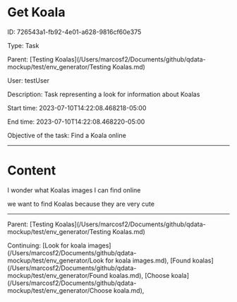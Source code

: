 # Get Koala




ID: 726543a1-fb92-4e01-a628-9816cf60e375

Type: Task

Parent: [Testing Koalas](/Users/marcosf2/Documents/github/qdata-mockup/test/env_generator/Testing Koalas.md)

User: testUser

Description:
Task representing a look for information about Koalas

Start time: 2023-07-10T14:22:08.468218-05:00

End time: 2023-07-10T14:22:08.468220-05:00

Objective of the task: Find a Koala online







---------------------------------------------
# Content



I wonder what Koalas images I can find online


we want to find Koalas because they are very cute






----------------------------------------------



Parent: [Testing Koalas](/Users/marcosf2/Documents/github/qdata-mockup/test/env_generator/Testing Koalas.md)

Continuing: [Look for koala images](/Users/marcosf2/Documents/github/qdata-mockup/test/env_generator/Look for koala images.md), [Found koalas](/Users/marcosf2/Documents/github/qdata-mockup/test/env_generator/Found koalas.md), [Choose koala](/Users/marcosf2/Documents/github/qdata-mockup/test/env_generator/Choose koala.md), 

